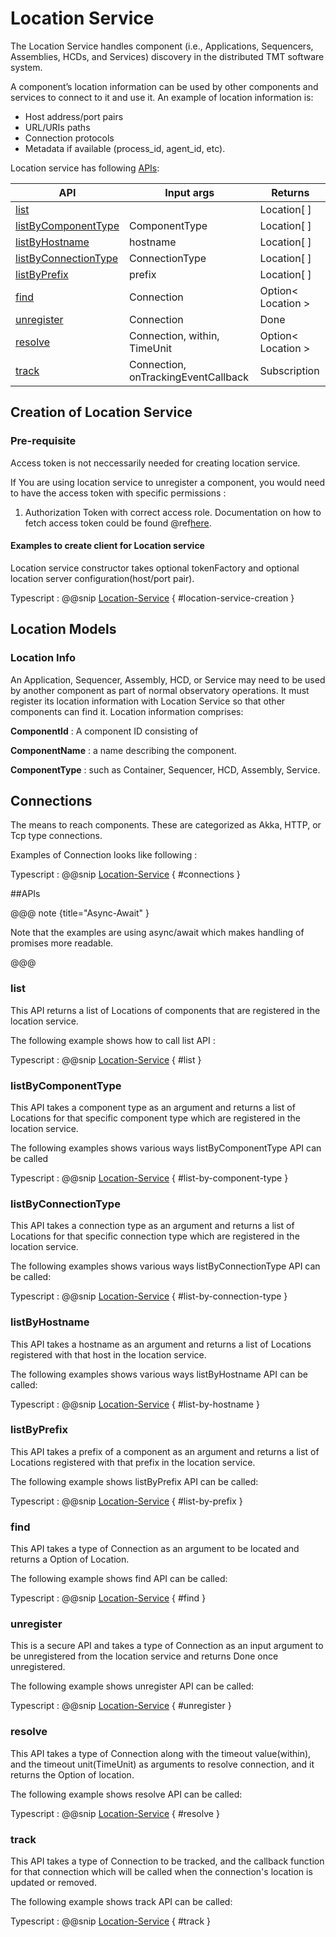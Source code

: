 # Location Service
The Location Service handles component (i.e., Applications, Sequencers, Assemblies, HCDs, and Services) discovery in the distributed TMT software system.

A component’s location information can be used by other components and services to connect to it and use it. An example of location information is:

- Host address/port pairs
- URL/URIs paths
- Connection protocols
- Metadata if available (process_id, agent_id, etc).

Location service has following [APIs](#apis):


|  API                                          | Input args                          | Returns            |
| --------------------------------------------- | ----------------------------------- | ------------------ |
| [list](#list)                                 |                                     | Location[ ]        |
| [listByComponentType](#listbycomponenttype)   | ComponentType                       | Location[ ]        |
| [listByHostname](#listbyhostname)             | hostname                            | Location[ ]        |
| [listByConnectionType](#listbyconnectiontype) | ConnectionType                      | Location[ ]        |
| [listByPrefix](#listbyprefix)                 | prefix                              | Location[ ]        |
| [find](#find)                                 | Connection                          | Option< Location > |
| [unregister](#unregister)                     | Connection                          | Done               |
| [resolve](#resolve)                           | Connection, within, TimeUnit        | Option< Location > |
| [track](#track)                               | Connection, onTrackingEventCallback | Subscription       |


## Creation of Location Service

### Pre-requisite
Access token is not neccessarily needed for creating location service.

If You are using location service to unregister a component, you would need to have the access token with specific permissions :

1. Authorization Token with correct access role.
    Documentation on how to fetch access token could be found @ref[here](../../aas/csw-aas-js.md).

#### Examples to create client for Location service
Location service constructor takes optional tokenFactory and optional location server configuration(host/port pair).

Typescript
: @@snip [Location-Service](../../../../../example/src/documentation/location/LocationExample.ts) { #location-service-creation }


## Location Models

### Location Info
An Application, Sequencer, Assembly, HCD, or Service may need to be used by another component as part of normal observatory operations. It must register its location information with Location Service so that other components can find it.
 Location information comprises:

**ComponentId** : A component ID consisting of

**ComponentName** : a name describing the component.

**ComponentType** : such as Container, Sequencer, HCD, Assembly, Service.

## Connections
The means to reach components. These are categorized as Akka, HTTP, or Tcp type connections.

Examples of Connection looks like following :

Typescript
: @@snip [Location-Service](../../../../../example/src/documentation/location/LocationExample.ts) { #connections }

##APIs

@@@ note {title="Async-Await" }

Note that the examples are using async/await which makes handling of promises more readable.

@@@

### list
This API returns a list of Locations of components that are registered in the location service.

The following example shows how to call list API :

Typescript
: @@snip [Location-Service](../../../../../example/src/documentation/location/LocationExample.ts) { #list }

### listByComponentType
This API takes a component type as an argument and returns a list of Locations for that specific component type which are registered in the location service.

The following examples shows various ways listByComponentType API can be called

Typescript
: @@snip [Location-Service](../../../../../example/src/documentation/location/LocationExample.ts) { #list-by-component-type }

### listByConnectionType
This API takes a connection type as an argument and returns a list of Locations for that specific connection type which are registered in the location service.

The following examples shows various ways listByConnectionType API can be called:

Typescript
: @@snip [Location-Service](../../../../../example/src/documentation/location/LocationExample.ts) { #list-by-connection-type }

### listByHostname
This API takes a hostname as an argument and returns a list of Locations registered with that host in the location service.

The following examples shows various ways listByHostname API can be called:

Typescript
: @@snip [Location-Service](../../../../../example/src/documentation/location/LocationExample.ts) { #list-by-hostname }

### listByPrefix
This API takes a prefix of a component as an argument and returns a list of Locations registered with that prefix in the location service.

The following example shows listByPrefix API can be called:

Typescript
: @@snip [Location-Service](../../../../../example/src/documentation/location/LocationExample.ts) { #list-by-prefix }

### find
This API takes a type of Connection as an argument to be located and returns a Option of Location.

The following example shows find API can be called:

Typescript
: @@snip [Location-Service](../../../../../example/src/documentation/location/LocationExample.ts) { #find }

### unregister
This is a secure API and takes a type of Connection as an input argument to be unregistered from the location service and returns Done once unregistered.

The following example shows unregister API can be called:

Typescript
: @@snip [Location-Service](../../../../../example/src/documentation/location/LocationExample.ts) { #unregister }

### resolve
This API takes a type of Connection along with the timeout value(within), and the timeout unit(TimeUnit) as arguments to resolve connection, and it returns the Option of location.

The following example shows resolve API can be called:

Typescript
: @@snip [Location-Service](../../../../../example/src/documentation/location/LocationExample.ts) { #resolve }

### track
This API takes a type of Connection to be tracked, and the callback function for that connection which will be called when the connection's location is updated or removed.

The following example shows track API can be called:

Typescript
: @@snip [Location-Service](../../../../../example/src/documentation/location/LocationExample.ts) { #track }
